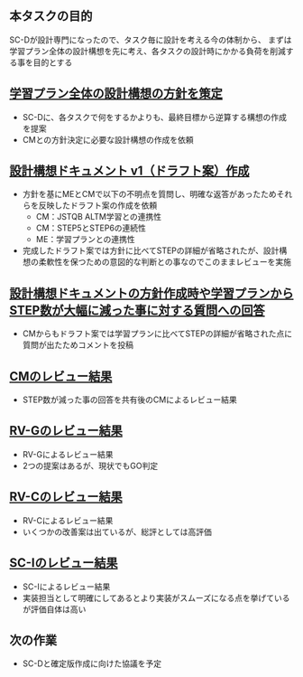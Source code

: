 ## 本タスクの目的
SC-Dが設計専門になったので、タスク毎に設計を考える今の体制から、
まずは学習プラン全体の設計構想を先に考え、各タスクの設計時にかかる負荷を削減する事を目的とする

## [学習プラン全体の設計構想の方針を策定](https://github.com/uni-senbei/selenium-test-project/issues/2#issue-3300058571)
- SC-Dに、各タスクで何をするかよりも、最終目標から逆算する構想の作成を提案
- CMとの方針決定に必要な設計構想の作成を依頼

## [設計構想ドキュメント v1（ドラフト案）作成](https://github.com/uni-senbei/selenium-test-project/issues/2#issuecomment-3167465978)
- 方針を基にMEとCMで以下の不明点を質問し、明確な返答があったためそれらを反映したドラフト案の作成を依頼
  - CM：JSTQB ALTM学習との連携性
  - CM：STEP5とSTEP6の連続性
  - ME：学習プランとの連携性
- 完成したドラフト案では方針に比べてSTEPの詳細が省略されたが、設計構想の柔軟性を保つための意図的な判断との事なのでこのままレビューを実施

## [設計構想ドキュメントの方針作成時や学習プランからSTEP数が大幅に減った事に対する質問への回答](https://github.com/uni-senbei/selenium-test-project/issues/2#issuecomment-3167537339)
- CMからもドラフト案では学習プランに比べてSTEPの詳細が省略された点に質問が出たためコメントを投稿

## [CMのレビュー結果](https://github.com/uni-senbei/selenium-test-project/issues/2#issuecomment-3167544915)
- STEP数が減った事の回答を共有後のCMによるレビュー結果

## [RV-Gのレビュー結果](https://github.com/uni-senbei/selenium-test-project/issues/2#issuecomment-3167550777)
- RV-Gによるレビュー結果
- 2つの提案はあるが、現状でもGO判定

## [RV-Cのレビュー結果](https://github.com/uni-senbei/selenium-test-project/issues/2#issuecomment-3167560256)
- RV-Cによるレビュー結果
- いくつかの改善案は出ているが、総評としては高評価

## [SC-Iのレビュー結果](https://github.com/uni-senbei/selenium-test-project/issues/2#issuecomment-3167567261)
- SC-Iによるレビュー結果
- 実装担当として明確にしてあるとより実装がスムーズになる点を挙げているが評価自体は高い

## 次の作業
- SC-Dと確定版作成に向けた協議を予定

